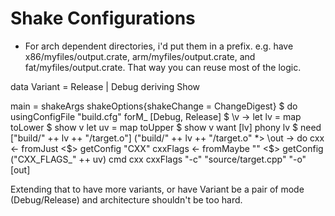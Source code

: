 # Shake Configurations

* For arch dependent directories, i'd put them in a prefix. e.g. have
x86/myfiles/output.crate, arm/myfiles/output.crate, and
fat/myfiles/output.crate. That way you can reuse most of the logic.

data Variant = Release | Debug deriving Show 

main = shakeArgs shakeOptions{shakeChange = ChangeDigest} $ do 
   usingConfigFile "build.cfg" 
   forM_ [Debug, Release] $ \v -> 
      let lv = map toLower $ show v 
      let uv = map toUpper $ show v 
      want [lv] 
      phony lv $ 
          need ["build/" ++ lv ++ "/target.o"] 
      ("build/" ++ lv ++ "/target.o" *> \out -> do 
          cxx <- fromJust <$> getConfig "CXX" 
          cxxFlags <- fromMaybe "" <$> getConfig ("CXX_FLAGS_" ++ uv) 
          cmd cxx cxxFlags "-c" "source/target.cpp" "-o" [out] 

Extending that to have more variants, or have Variant be a pair of 
mode (Debug/Release) and architecture shouldn't be too hard. 
